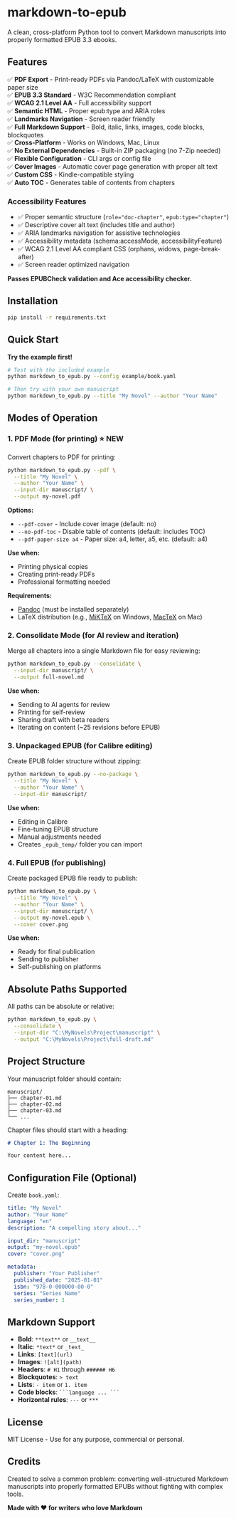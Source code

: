 # markdown-to-epub

A clean, cross-platform Python tool to convert Markdown manuscripts into properly formatted EPUB 3.3 ebooks.

## Features

✅ **PDF Export** - Print-ready PDFs via Pandoc/LaTeX with customizable paper size  
✅ **EPUB 3.3 Standard** - W3C Recommendation compliant  
✅ **WCAG 2.1 Level AA** - Full accessibility support  
✅ **Semantic HTML** - Proper epub:type and ARIA roles  
✅ **Landmarks Navigation** - Screen reader friendly  
✅ **Full Markdown Support** - Bold, italic, links, images, code blocks, blockquotes  
✅ **Cross-Platform** - Works on Windows, Mac, Linux  
✅ **No External Dependencies** - Built-in ZIP packaging (no 7-Zip needed)  
✅ **Flexible Configuration** - CLI args or config file  
✅ **Cover Images** - Automatic cover page generation with proper alt text  
✅ **Custom CSS** - Kindle-compatible styling  
✅ **Auto TOC** - Generates table of contents from chapters  

### Accessibility Features

- ✅ Proper semantic structure (`role="doc-chapter"`, `epub:type="chapter"`)
- ✅ Descriptive cover alt text (includes title and author)
- ✅ ARIA landmarks navigation for assistive technologies
- ✅ Accessibility metadata (schema:accessMode, accessibilityFeature)
- ✅ WCAG 2.1 Level AA compliant CSS (orphans, widows, page-break-after)
- ✅ Screen reader optimized navigation

**Passes EPUBCheck validation and Ace accessibility checker.**  

## Installation

```bash
pip install -r requirements.txt
```

## Quick Start

**Try the example first!**

```bash
# Test with the included example
python markdown_to_epub.py --config example/book.yaml

# Then try with your own manuscript
python markdown_to_epub.py --title "My Novel" --author "Your Name"
```

## Modes of Operation

### 1. PDF Mode (for printing) ⭐ NEW

Convert chapters to PDF for printing:

```bash
python markdown_to_epub.py --pdf \
  --title "My Novel" \
  --author "Your Name" \
  --input-dir manuscript/ \
  --output my-novel.pdf
```

**Options:**
- `--pdf-cover` - Include cover image (default: no)
- `--no-pdf-toc` - Disable table of contents (default: includes TOC)
- `--pdf-paper-size a4` - Paper size: a4, letter, a5, etc. (default: a4)

**Use when:**
- Printing physical copies
- Creating print-ready PDFs
- Professional formatting needed

**Requirements:**
- [Pandoc](https://pandoc.org/installing.html) (must be installed separately)
- LaTeX distribution (e.g., [MiKTeX](https://miktex.org/) on Windows, [MacTeX](https://www.tug.org/mactex/) on Mac)

### 2. Consolidate Mode (for AI review and iteration)

Merge all chapters into a single Markdown file for easy reviewing:

```bash
python markdown_to_epub.py --consolidate \
  --input-dir manuscript/ \
  --output full-novel.md
```

**Use when:**
- Sending to AI agents for review
- Printing for self-review
- Sharing draft with beta readers
- Iterating on content (~25 revisions before EPUB)

### 3. Unpackaged EPUB (for Calibre editing)

Create EPUB folder structure without zipping:

```bash
python markdown_to_epub.py --no-package \
  --title "My Novel" \
  --author "Your Name" \
  --input-dir manuscript/
```

**Use when:**
- Editing in Calibre
- Fine-tuning EPUB structure
- Manual adjustments needed
- Creates `_epub_temp/` folder you can import

### 4. Full EPUB (for publishing)

Create packaged EPUB file ready to publish:

```bash
python markdown_to_epub.py \
  --title "My Novel" \
  --author "Your Name" \
  --input-dir manuscript/ \
  --output my-novel.epub \
  --cover cover.png
```

**Use when:**
- Ready for final publication
- Sending to publisher
- Self-publishing on platforms

## Absolute Paths Supported

All paths can be absolute or relative:

```bash
python markdown_to_epub.py \
  --consolidate \
  --input-dir "C:\MyNovels\Project\manuscript" \
  --output "C:\MyNovels\Project\full-draft.md"
```

## Project Structure

Your manuscript folder should contain:

```
manuscript/
├── chapter-01.md
├── chapter-02.md
├── chapter-03.md
└── ...
```

Chapter files should start with a heading:

```markdown
# Chapter 1: The Beginning

Your content here...
```

## Configuration File (Optional)

Create `book.yaml`:

```yaml
title: "My Novel"
author: "Your Name"
language: "en"
description: "A compelling story about..."

input_dir: "manuscript"
output: "my-novel.epub"
cover: "cover.png"

metadata:
  publisher: "Your Publisher"
  published_date: "2025-01-01"
  isbn: "978-0-000000-00-0"
  series: "Series Name"
  series_number: 1
```

## Markdown Support

- **Bold**: `**text**` or `__text__`
- **Italic**: `*text*` or `_text_`
- **Links**: `[text](url)`
- **Images**: `![alt](path)`
- **Headers**: `# H1` through `###### H6`
- **Blockquotes**: `> text`
- **Lists**: `- item` or `1. item`
- **Code blocks**: ` ```language ... ``` `
- **Horizontal rules**: `---` or `***`

## License

MIT License - Use for any purpose, commercial or personal.

## Credits

Created to solve a common problem: converting well-structured Markdown manuscripts into properly formatted EPUBs without fighting with complex tools.

**Made with ❤️ for writers who love Markdown**
